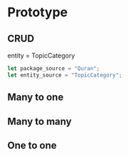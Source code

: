 # Prototype 


## CRUD

entity = TopicCategory

````js
let package_source = "Quran";
let entity_source = "TopicCategory";
````

## Many to one 





## Many to many

## One to one